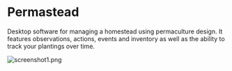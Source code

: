# Permastead
Desktop software for managing a homestead using permaculture design. It features observations, actions, events and inventory as well as the ability to track your plantings over time.


![screenshot1.png](screenshot1.png)
